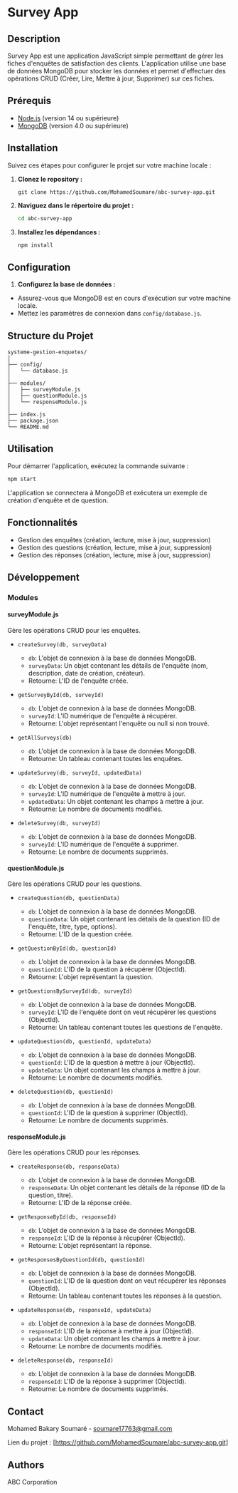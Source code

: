 # Survey App
                     
## Description

Survey App est une application JavaScript simple permettant de gérer les fiches d'enquêtes de satisfaction des clients. L'application utilise une base de données MongoDB pour stocker les données et permet d'effectuer des opérations CRUD (Créer, Lire, Mettre à jour, Supprimer) sur ces fiches.

## Prérequis

- [Node.js](https://nodejs.org/) (version 14 ou supérieure)
- [MongoDB](https://www.mongodb.com/try/download/community) (version 4.0 ou supérieure)


## Installation

Suivez ces étapes pour configurer le projet sur votre machine locale :

1. **Clonez le repository :**

   ```
   git clone https://github.com/MohamedSoumare/abc-survey-app.git
   
   ```
2. **Naviguez dans le répertoire du projet :**

    ```bash
    cd abc-survey-app
    ```
3. **Installez les dépendances :**
   
    ```bash
    npm install
    ```
## Configuration

1.  **Configurez la base de données :**

  - Assurez-vous que MongoDB est en cours d'exécution sur votre machine locale.
  - Mettez les paramètres de connexion dans `config/database.js`.

  
## Structure du Projet
```
systeme-gestion-enquetes/
│
├── config/
│   └── database.js
│
├── modules/
│   ├── surveyModule.js
│   ├── questionModule.js
│   └── responseModule.js
│
├── index.js
├── package.json
└── README.md

```

## Utilisation

Pour démarrer l'application, exécutez la commande suivante :


```bash
npm start
```

L'application se connectera à MongoDB et exécutera un exemple de création d'enquête et de question.

## Fonctionnalités

- Gestion des enquêtes (création, lecture, mise à jour, suppression)
- Gestion des questions (création, lecture, mise à jour, suppression)
- Gestion des réponses (création, lecture, mise à jour, suppression)

## Développement
### Modules

#### surveyModule.js
Gère les opérations CRUD pour les enquêtes.

- `createSurvey(db, surveyData)`
  - `db`: L'objet de connexion à la base de données MongoDB.
  - `surveyData`: Un objet contenant les détails de l'enquête (nom, description, date de création, créateur).
  - Retourne: L'ID de l'enquête créée.

- `getSurveyById(db, surveyId)`
  - `db`: L'objet de connexion à la base de données MongoDB.
  - `surveyId`: L'ID numérique de l'enquête à récupérer.
  - Retourne: L'objet représentant l'enquête ou null si non trouvé.

- `getAllSurveys(db)`
  - `db`: L'objet de connexion à la base de données MongoDB.
  - Retourne: Un tableau contenant toutes les enquêtes.

- `updateSurvey(db, surveyId, updatedData)`
  - `db`: L'objet de connexion à la base de données MongoDB.
  - `surveyId`: L'ID numérique de l'enquête à mettre à jour.
  - `updatedData`: Un objet contenant les champs à mettre à jour.
  - Retourne: Le nombre de documents modifiés.

- `deleteSurvey(db, surveyId)`
  - `db`: L'objet de connexion à la base de données MongoDB.
  - `surveyId`: L'ID numérique de l'enquête à supprimer.
  - Retourne: Le nombre de documents supprimés.

#### questionModule.js
Gère les opérations CRUD pour les questions.

- `createQuestion(db, questionData)`
  - `db`: L'objet de connexion à la base de données MongoDB.
  - `questionData`: Un objet contenant les détails de la question (ID de l'enquête, titre, type, options).
  - Retourne: L'ID de la question créée.

- `getQuestionById(db, questionId)`
  - `db`: L'objet de connexion à la base de données MongoDB.
  - `questionId`: L'ID de la question à récupérer (ObjectId).
  - Retourne: L'objet représentant la question.

- `getQuestionsBySurveyId(db, surveyId)`
  - `db`: L'objet de connexion à la base de données MongoDB.
  - `surveyId`: L'ID de l'enquête dont on veut récupérer les questions (ObjectId).
  - Retourne: Un tableau contenant toutes les questions de l'enquête.

- `updateQuestion(db, questionId, updateData)`
  - `db`: L'objet de connexion à la base de données MongoDB.
  - `questionId`: L'ID de la question à mettre à jour (ObjectId).
  - `updateData`: Un objet contenant les champs à mettre à jour.
  - Retourne: Le nombre de documents modifiés.

- `deleteQuestion(db, questionId)`
  - `db`: L'objet de connexion à la base de données MongoDB.
  - `questionId`: L'ID de la question à supprimer (ObjectId).
  - Retourne: Le nombre de documents supprimés.

#### responseModule.js
Gère les opérations CRUD pour les réponses.

- `createResponse(db, responseData)`
  - `db`: L'objet de connexion à la base de données MongoDB.
  - `responseData`: Un objet contenant les détails de la réponse (ID de la question, titre).
  - Retourne: L'ID de la réponse créée.

- `getResponseById(db, responseId)`
  - `db`: L'objet de connexion à la base de données MongoDB.
  - `responseId`: L'ID de la réponse à récupérer (ObjectId).
  - Retourne: L'objet représentant la réponse.

- `getResponsesByQuestionId(db, questionId)`
  - `db`: L'objet de connexion à la base de données MongoDB.
  - `questionId`: L'ID de la question dont on veut récupérer les réponses (ObjectId).
  - Retourne: Un tableau contenant toutes les réponses à la question.

- `updateResponse(db, responseId, updateData)`
  - `db`: L'objet de connexion à la base de données MongoDB.
  - `responseId`: L'ID de la réponse à mettre à jour (ObjectId).
  - `updateData`: Un objet contenant les champs à mettre à jour.
  - Retourne: Le nombre de documents modifiés.

- `deleteResponse(db, responseId)`
  - `db`: L'objet de connexion à la base de données MongoDB.
  - `responseId`: L'ID de la réponse à supprimer (ObjectId).
  - Retourne: Le nombre de documents supprimés.


## Contact
Mohamed Bakary Soumaré - soumare17763@gmail.com

Lien du projet : [https://github.com/MohamedSoumare/abc-survey-app.git]

## Authors

ABC Corporation